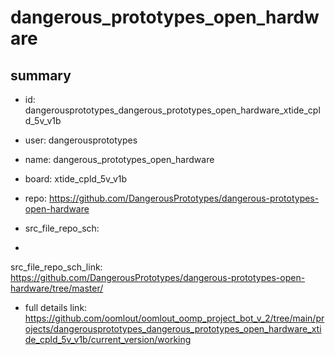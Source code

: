 # dangerous_prototypes_open_hardware
 
## summary 
* id: dangerousprototypes_dangerous_prototypes_open_hardware_xtide_cpld_5v_v1b
* user: dangerousprototypes
* name: dangerous_prototypes_open_hardware
* board: xtide_cpld_5v_v1b
* repo: https://github.com/DangerousPrototypes/dangerous-prototypes-open-hardware



* src_file_repo_sch: 
*
 src_file_repo_sch_link: https://github.com/DangerousPrototypes/dangerous-prototypes-open-hardware/tree/master/
* full details link: https://github.com/oomlout/oomlout_oomp_project_bot_v_2/tree/main/projects/dangerousprototypes_dangerous_prototypes_open_hardware_xtide_cpld_5v_v1b/current_version/working  






